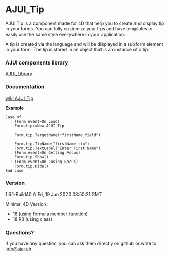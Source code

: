 # AJUI_Tip

AJUI Tip is a component made for 4D that help you to create and display tip in your forms. You can fully customize your tips and have templates to easily use the same style everywhere in your application.

A tip is created via the language and will be displayed in a subform element in your form. The tip is stored in an object that is an instance of a tip.

### AJUI components library

[AJUI_Library](https://github.com/AJARProject/AJUI_Library)

### Documentation

[wiki AJUI_Tip](https://github.com/AJARProject/AJUI_Tip/wiki)

**Example**

    Case of
      : (Form event=On Load)
        Form.tip:=New AJUI_Tip

        Form.tip.TargetName("firstName_field")

        Form.tip.TipName("firstName_tip")
        Form.tip.TextLabel("Enter First Name")
      : (Form event=On Getting Focus)
        Form.tip.Show()
      : (Form event=On Losing Focus)
        Form.tip.Hide()
    End case

### Version

1.6.1-Build40  // Fri, 19 Jun 2020 08:50:21 GMT

Minimal 4D Version : 
 - 18 (using formula member function)
 - 18 R3 (using class)

### Questions?

If you have any question, you can ask them directly on github or write to info@ajar.ch
